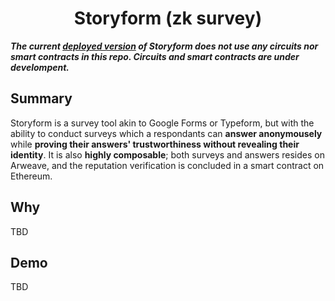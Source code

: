 
<div align="center">
  <h1>Storyform (zk survey)</h1>
</div>

**_The current [deployed version](https://story-form-interface.vercel.app/) of Storyform does not use any circuits nor smart contracts in this repo. Circuits and smart contracts are under develompent._**


## Summary
Storyform is a survey tool akin to Google Forms or Typeform, but with the ability to conduct surveys which a respondants can **answer anonymousely** while **proving their answers' trustworthiness without revealing their identity**. It is also **highly composable**; both surveys and answers resides on Arweave, and the reputation verification is concluded in a smart contract on Ethereum.

## Why
TBD


## Demo
TBD
